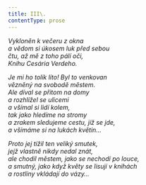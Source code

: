 ```yaml
---
title: III\.
contentType: prose
---
```


_Vykloněn k večeru z okna  
a vědom si úkosem luk před sebou  
čtu, až mě z toho pálí oči,  
Knihu Cesária Verdeho._

_Je mi ho tolik líto! Byl to venkovan  
vězněný na svobodě městem.  
Ale díval se přitom na domy  
a rozhlížel se ulicemi  
a všímal si lidí kolem,  
tak jako hledíme na stromy  
a zrakem sledujeme cestu, jíž se jde,  
a všímáme si na lukách květin…_

_Proto jej tížil ten veliký smutek,  
jejž vlastně nikdy nedal znát,  
ale chodil městem, jako se nechodí po louce,  
a smutný, jako když květy se lisují v knihách  
a rostliny vkládají do vázy…_
